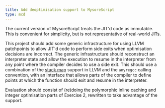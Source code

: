 ```yaml
---
title: Add deoptimisation support to MysoreScript
type: mcd
---
```


The current version of MysoreScript treats the JIT'd code as immutable.
This is convenient for simplicity, but is not representative of real-world JITs.

This project should add some generic infrastructure for using LLVM patchpoints to allow JIT'd code to perform side exits when optimisation decisions are incorrect.
The generic infrastructure should reconstruct an interpreter state and allow the execution to resume in the interpreter from any point where the compiler decides to use a side exit.
This should use a combination of the [stack map](https://llvm.org/docs/StackMaps.html) support in LLVM and the `anyregcc` calling convention, with an interface that allows parts of the compiler to define points at which the function should exit and resume in the interpreter.

Evaluation should consist of (re)doing the polymorphic inline caching and integer optimisation parts of Exercise 2, rewritten to take advantage of the support.
